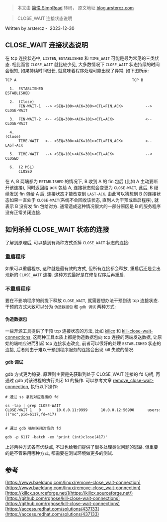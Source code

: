 > 本文由 [简悦 SimpRead](http://ksria.com/simpread/) 转码， 原文地址 [blog.arstercz.com](https://blog.arstercz.com/how-to-kill-close-wait-connection/)

> CLOSE_WAIT 连接状态说明

Written by arstercz -  2023-12-30

CLOSE_WAIT 连接状态说明
-----------------

在 tcp 连接状态中, `LISTEN`, `ESTABLISHED` 和 `TIME_WAIT` 可能是最为常见的三类状态. 相比而言 `CLOSE_WAIT` 就比较少见, 大多数情况下 `CLOSE_WAIT` 状态持续的时间会很短, 如果持续时间很长, 就意味着程序处理可能出现了异常. 如下图所示:

```
TCP A                                                    TCP B

  1.  ESTABLISHED                                                  ESTABLISHED

  2.  (Close)
      FIN-WAIT-1  --> <SEQ=100><ACK=300><CTL=FIN,ACK>          --> CLOSE-WAIT

  3.  FIN-WAIT-2  <-- <SEQ=300><ACK=101><CTL=ACK>              <-- CLOSE-WAIT

  4.                                                               (Close)
      TIME-WAIT   <-- <SEQ=300><ACK=101><CTL=FIN,ACK>          <-- LAST-ACK

  5.  TIME-WAIT   --> <SEQ=101><ACK=301><CTL=ACK>              --< CLOSED

  6.  (2 MSL)
      CLOSED
```

在 A, B 两端都为 `ESTABLISHED` 的情况下, B 收到 A 的 fin 包后 (比如 A 主动要断开该连接), 同时返回给 ack 包给 A, 连接状态就会变更为 `CLOSE-WAIT`, 此后, B 继续发送 fin 包给 A 后, 连接状态才能改变到 `LAST-ACK`. 由此可以猜想到 B 的连接状态如果一直处于 `CLOSE-WAIT`(系统不会回收该状态, 直到人为干预或重启程序), 就表示 B 没有发 fin 包给对方. 通常造成这种情况很大的一部分原因是 B 的服务程序没有正常关闭连接.

如何杀掉 CLOSE_WAIT 状态的连接
---------------------

了解到原理后, 可以猜到有两种方式杀掉 `CLOSE_WAIT` 状态的连接:

### 重启程序

如果可以重启程序, 这种就是最有效的方式, 但所有连接都会释放, 重启后还是会出现新的 `CLOSE_WAIT` 连接. 这种方式最好是在修复程序后再重启.

### 不重启程序

要在不影响程序的前提下释放 `CLOSE_WAIT`, 就需要想办法干预到该 tcp 连接状态. 干预的方式大致可以分为 `伪造数据包` 和 `gdb 调试` 两种方式:

#### 伪造数据包

一些开源工具提供了干预 tcp 连接状态的方法, 比如 [killcx](https://killcx.sourceforge.net/) 和 [kill-close-wait-connections](https://github.com/rghose/kill-close-wait-connections), 这两种工具本质上都是伪造数据包向 tcp 连接的两端发送数据, 让原始的端响应进而引起 tcp 连接状态改变, 前者可以很好的处理 `ESTABLISHED` 状态的连接, 后者则由于难以干预到程序服务的连接会出现 kill 失败的情况.

#### gdb 调试

gdb 方式更为稳妥, 原理则主要是先获取到处于 CLOSE_WAIT 连接的 fd 句柄, 再通过 gdb 对该进程的执行关闭 fd 的操作. 可以参考文章 [remove_close-wait-connection](https://www.baeldung.com/linux/remove-close_wait-connection), 执行以下操作:

```
# 通过 ss 拿到对应连接的 fd

ss -tap | grep CLOSE-WAIT
CLOSE-WAIT 1   0       10.0.0.11:9999      10.0.0.12:56990      users:(("nc",pid=6117,fd=417)


# 通过 gdb 强制关闭对应的 fd

gdb -p 6117 -batch -ex 'print (int)close(417)'
```

上述两种方式各有优缺点, 不过也给我们提供了很多处理类似问题的思路. 但重要的是不管采用哪种方式, 都需要在测试环境做更多的测试.

参考
--

[https://www.baeldung.com/linux/remove-close_wait-connection](https://www.baeldung.com/linux/remove-close_wait-connection)  
[https://killcx.sourceforge.net/](https://killcx.sourceforge.net/)  
[https://github.com/rghose/kill-close-wait-connections](https://github.com/rghose/kill-close-wait-connections)  
[https://access.redhat.com/solutions/437133](https://access.redhat.com/solutions/437133)